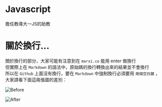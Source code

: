 Javascript
==========

擔任教導大一JS的助教  


# 關於換行...

關於換行的部分，大家可能有注意到在 `marxi.co` 能用 enter 做換行  
但實際上在 `Markdown` 的語法中，原始碼的換行轉換出來的結果並不會換行  
所以在 `Github` 上面沒有換行，要在 `Markdown` 中強制換行必須要用 `兩個空白鍵` ，大家請看下面這兩張圖的差別：  

![Before](http://i.imgur.com/DHQ9Qfw.png)  

![After](http://i.imgur.com/6267mn7.png)

